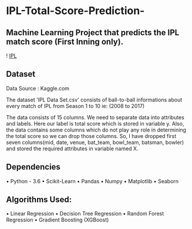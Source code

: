 # IPL-Total-Score-Prediction-
## Machine Learning Project that predicts the IPL match score (First Inning only).

! [IPL](https://www.google.com/url?sa=i&url=https%3A%2F%2Fwww.cnbctv18.com%2Fhealthcare%2Fipl-2020-suspended-till-further-notice-bcci-says-game-will-commence-when-its-safe-5706651.htm&psig=AOvVaw1GADIv7y-deWUba7e1InTk&ust=1596034951122000&source=images&cd=vfe&ved=0CAIQjRxqFwoTCJC_mNmb8OoCFQAAAAAdAAAAABAD)

## Dataset
Data Source : Kaggle.com

The dataset 'IPL Data Set.csv' consists of ball-to-ball informations about every match of IPL from Season 1 to 10 ie: (2008 to 2017)

The data consists of 15 columns. We need to separate data into attributes and labels. Here our label is total score which is stored in variable y. Also, the data contains some columns which do not play any role in determining the total score so we can drop those columns. So, I have dropped first seven columns(mid, date, venue, bat_team, bowl_team, batsman, bowler) and stored the required attributes in variable named X.

## Dependencies
 • Python - 3.6
 • Scikit-Learn
 • Pandas
 • Numpy
 • Matplotlib
 • Seaborn

## Algorithms Used:
  • Linear Regression
  • Decision Tree Regression
  • Random Forest Regression
  • Gradient Boosting (XGBoost) 
